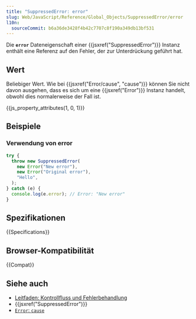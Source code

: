 ```yaml
---
title: "SuppressedError: error"
slug: Web/JavaScript/Reference/Global_Objects/SuppressedError/error
l10n:
  sourceCommit: b6a36de3428f4b42c7707c8f190a349db13bf531
---
```


Die **`error`** Dateneigenschaft einer {{jsxref("SuppressedError")}} Instanz enthält eine Referenz auf den Fehler, der zur Unterdrückung geführt hat.

## Wert

Beliebiger Wert. Wie bei {{jsxref("Error/cause", "cause")}} können Sie nicht davon ausgehen, dass es sich um eine {{jsxref("Error")}} Instanz handelt, obwohl dies normalerweise der Fall ist.

{{js_property_attributes(1, 0, 1)}}

## Beispiele

### Verwendung von error

```js
try {
  throw new SuppressedError(
    new Error("New error"),
    new Error("Original error"),
    "Hello",
  );
} catch (e) {
  console.log(e.error); // Error: "New error"
}
```

## Spezifikationen

{{Specifications}}

## Browser-Kompatibilität

{{Compat}}

## Siehe auch

- [Leitfaden: Kontrollfluss und Fehlerbehandlung](/de/docs/Web/JavaScript/Guide/Control_flow_and_error_handling)
- {{jsxref("SuppressedError")}}
- [`Error`: `cause`](/de/docs/Web/JavaScript/Reference/Global_Objects/Error/cause)
